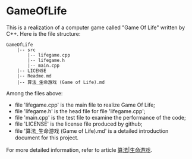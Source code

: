 # GameOfLife

This is a realization of a computer game called "Game Of Life" written by C++. Here is the file structure:

```
GameOfLife
    |-- src
        |-- lifegame.cpp
        |-- lifegame.h
        |-- main.cpp
    |-- LICENSE
    |-- Readme.md
    |-- 算法_生命游戏 (Game of Life).md
```
Among the files above:
- file 'lifegame.cpp' is the main file to realize Game Of Life;
- file 'lifegame.h' is the head file for file 'lifegame.cpp';
- file 'main.cpp' is the test file to examine the performance of the code;
- file 'LICENSE' is the license file produced by github;
- file '算法_生命游戏 (Game of Life).md' is a detailed introduction document for this project.

For more detailed information, refer to article [算法|生命游戏](https://github.com/chentianyangWHU/GameOfLife/blob/master/%E7%AE%97%E6%B3%95_%E7%94%9F%E5%91%BD%E6%B8%B8%E6%88%8F%20(Game%20of%20Life).md).
